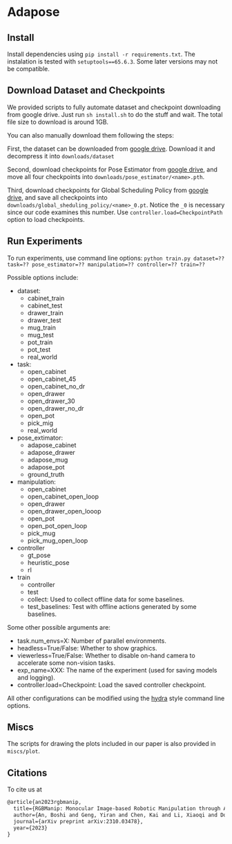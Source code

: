 # Adapose

## Install

Install dependencies using `pip install -r requirements.txt`. The instalation is tested with `setuptools==65.6.3`. Some later versions may not be compatible.

## Download Dataset and Checkpoints

We provided scripts to fully automate dataset and checkpoint downloading from google drive. Just run `sh install.sh` to do the stuff and wait. The total file size to download is around 1GB.

You can also manually download them following the steps:

First, the dataset can be downloaded from [google drive](https://drive.google.com/file/d/154g8SzGFWOcLLjes40aTXFoREX47-ZPk/view?usp=sharing). Download it and decompress it into `downloads/dataset`

Second, download checkpoints for Pose Estimator from [google drive](https://drive.google.com/drive/folders/1WshZaRVllWxHfUFK1--e1hQd_64dAKMz?usp=sharing), and move all four checkpoints into `downloads/pose_estimator/<name>.pth`.

Third, download checkpoints for Global Scheduling Policy from [google drive](https://drive.google.com/drive/folders/1YMI38jeLkPJQa_HJ-RnbQV36zPk4_OvH?usp=sharing), and save all checkpoints into `downloads/global_sheduling_policy/<name>_0.pt`. Notice the `_0` is necessary since our code examines this number. Use `controller.load=CheckpointPath` option to load checkpoints.

## Run Experiments

To run experiments, use command line options: `python train.py dataset=?? task=?? pose_estimator=?? manipulation=?? controller=?? train=??`

Possible options include:

- dataset:
  - cabinet_train
  - cabinet_test
  - drawer_train
  - drawer_test
  - mug_train
  - mug_test
  - pot_train
  - pot_test
  - real_world
- task:
  - open_cabinet
  - open_cabinet_45
  - open_cabinet_no_dr
  - open_drawer
  - open_drawer_30
  - open_drawer_no_dr
  - open_pot
  - pick_mig
  - real_world
- pose_extimator:
  - adapose_cabinet
  - adapose_drawer
  - adapose_mug
  - adapose_pot
  - ground_truth
- manipulation:
  - open_cabinet
  - open_cabinet_open_loop
  - open_drawer
  - open_drawer_open_looop
  - open_pot
  - open_pot_open_loop
  - pick_mug
  - pick_mug_open_loop
- controller
  - gt_pose
  - heuristic_pose
  - rl
- train
  - controller
  - test
  - collect: Used to collect offline data for some baselines.
  - test_baselines: Test with offline actions generated by some baselines.

Some other possible arguments are:

- task.num_envs=X: Number of parallel environments.
- headless=True/False: Whether to show graphics.
- viewerless=True/False: Whether to disable on-hand camera to accelerate some non-vision tasks.
- exp_name=XXX: The name of the experiment (used for saving models and logging).
- controller.load=Checkpoint: Load the saved controller checkpoint.

All other configurations can be modified using the [hydra](https://hydra.cc/docs/intro/) style command line options.

## Miscs

The scripts for drawing the plots included in our paper is also provided in `miscs/plot`.

## Citations

To cite us at

```latex
@article{an2023rgbmanip,
  title={RGBManip: Monocular Image-based Robotic Manipulation through Active Object Pose Estimation},
  author={An, Boshi and Geng, Yiran and Chen, Kai and Li, Xiaoqi and Dou, Qi and Dong, Hao},
  journal={arXiv preprint arXiv:2310.03478},
  year={2023}
}
```